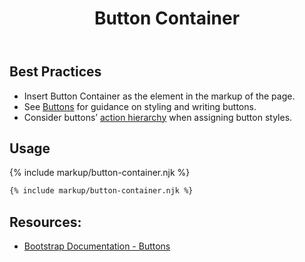 ﻿---
title: Button Container
summary: The Button Container collects a series of related buttons at bottom of page.
tags: button container
layout: guide
eleventyNavigation:
  key: Button Container
  parent: Components
  order: 70
  excerpt: The Button Container collects a series of related buttons at bottom of page.
  img: /img/illustrations/illus-button-container.svg
---
## Best Practices

- Insert Button Container as the element in the markup of the page.
- See [Buttons](/components/buttons) for guidance on styling and writing buttons.
- Consider buttons’ [action hierarchy](/components/buttons) when assigning button styles.

## Usage

{% include markup/button-container.njk %}

``` html
{% include markup/button-container.njk %}
```
## Resources:
* <a href="https://getbootstrap.com/docs/5.1/components/buttons/" target="_blank">Bootstrap Documentation - Buttons</a>
